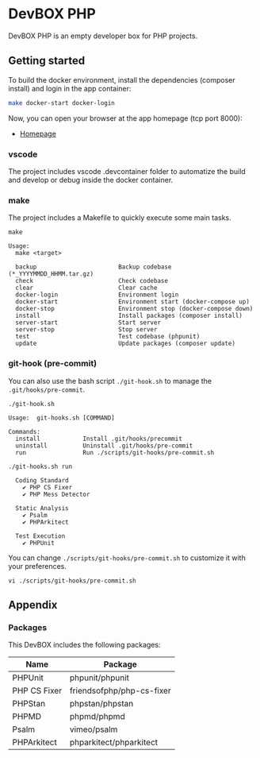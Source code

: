 # DevBOX PHP

DevBOX PHP is an empty developer box for PHP projects.

## Getting started

To build the docker environment, install the dependencies (composer install) and login in the app container:  

```bash
make docker-start docker-login
```

Now, you can open your browser at the app homepage (tcp port 8000):

- [Homepage](http://localhost:8000/)

### vscode

The project includes vscode .devcontainer folder to automatize the build and develop or debug inside the docker container.  

### make

The project includes a Makefile to quickly execute some main tasks.  

`make`

```console
Usage:
  make <target>

  backup                       Backup codebase (*_YYYYMMDD_HHMM.tar.gz)
  check                        Check codebase
  clear                        Clear cache
  docker-login                 Environment login
  docker-start                 Environment start (docker-compose up)
  docker-stop                  Environment stop (docker-compose down)
  install                      Install packages (composer install)
  server-start                 Start server
  server-stop                  Stop server
  test                         Test codebase (phpunit)
  update                       Update packages (composer update)
```

### git-hook (pre-commit)

You can also use the bash script `./git-hook.sh` to manage the `.git/hooks/pre-commit`.

`./git-hook.sh`

```console
Usage:  git-hooks.sh [COMMAND]

Commands:
  install            Install .git/hooks/precommit
  uninstall          Uninstall .git/hooks/pre-commit
  run                Run ./scripts/git-hooks/pre-commit.sh
```

`./git-hooks.sh run`

```console
  Coding Standard
    ✔ PHP CS Fixer
    ✔ PHP Mess Detector

  Static Analysis
    ✔ Psalm
    ✔ PHPArkitect

  Test Execution
    ✔ PHPUnit
```

You can change `./scripts/git-hooks/pre-commit.sh` to customize it with your preferences.

`vi ./scripts/git-hooks/pre-commit.sh`

## Appendix

### Packages

This DevBOX includes the following packages:

| Name           | Package                   |
|----------------|---------------------------|
| PHPUnit        | phpunit/phpunit           |
| PHP CS Fixer   | friendsofphp/php-cs-fixer |
| PHPStan        | phpstan/phpstan           |
| PHPMD          | phpmd/phpmd               |
| Psalm          | vimeo/psalm               |
| PHPArkitect    | phparkitect/phparkitect   |
